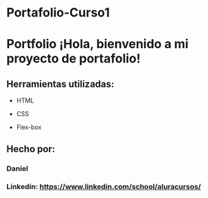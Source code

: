 # Portafolio-Curso1
# Portfolio ¡Hola, bienvenido a mi proyecto de portafolio!
  
## Herramientas utilizadas:

* HTML

* CSS

* Flex-box

## Hecho por:

### Daniel

### Linkedin: https://www.linkedin.com/school/aluracursos/
